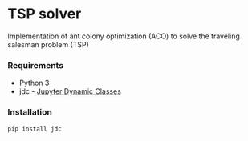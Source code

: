 # TSP solver

Implementation of ant colony optimization (ACO) to solve the traveling salesman problem (TSP)
### Requirements
  - Python 3
  - jdc - [Jupyter Dynamic Classes](https://alexhagen.github.io/jdc/)
  
### Installation

```sh
pip install jdc
```